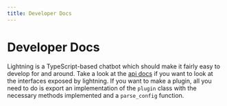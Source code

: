 ```yaml
---
title: Developer Docs
---
```


# Developer Docs

Lightning is a TypeScript-based chatbot which should make it fairly easy to
develop for and around. Take a look at the
[api docs](https://jsr.io/@jersey/lightning/doc) if you want to look at the
interfaces exposed by lightning. If you want to make a plugin, all you need to
do is export an implementation of the `plugin` class with the necessary methods
implemented and a `parse_config` function.
